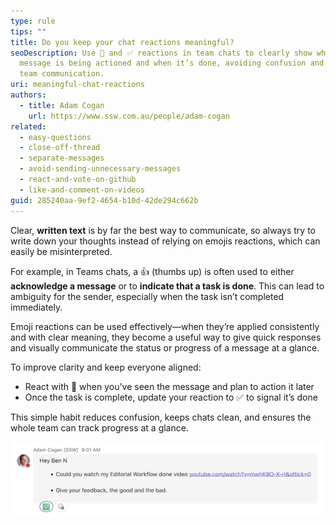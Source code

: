 ```yaml
---
type: rule
tips: ""
title: Do you keep your chat reactions meaningful?
seoDescription: Use 👀 and ✅ reactions in team chats to clearly show when a
  message is being actioned and when it’s done, avoiding confusion and improving
  team communication.
uri: meaningful-chat-reactions
authors:
  - title: Adam Cogan
    url: https://www.ssw.com.au/people/adam-cogan
related:
  - easy-questions
  - close-off-thread
  - separate-messages
  - avoid-sending-unnecessary-messages
  - react-and-vote-on-github
  - like-and-comment-on-videos
guid: 285240aa-9ef2-4654-b10d-42de294c662b
---
```


Clear, **written text** is by far the best way to communicate, so always try to write down your thoughts instead of relying on emojis reactions, which can easily be misinterpreted.

For example, in Teams chats, a 👍 (thumbs up) is often used to either **acknowledge a message** or to **indicate that a task is done**. This can lead to ambiguity for the sender, especially when the task isn’t completed immediately.

Emoji reactions can be used effectively—when they’re applied consistently and with clear meaning, they become a useful way to give quick responses and visually communicate the status or progress of a message at a glance.

<!--endintro-->

To improve clarity and keep everyone aligned:

* React with 👀 when you've seen the message and plan to action it later
* Once the task is complete, update your reaction to ✅ to signal it’s done

This simple habit reduces confusion, keeps chats clean, and ensures the whole team can track progress at a glance.

![Figure: Good example - Reply with ✅ when the task is done](meaningful-chat-good-example.png)
